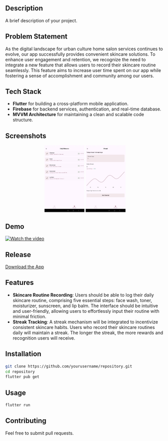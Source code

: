 ## Description
A brief description of your project.

## Problem Statement
As the digital landscape for urban culture home salon services continues to evolve, our app successfully provides convenient skincare solutions. To enhance user engagement and retention, we recognize the need to integrate a new feature that allows users to record their skincare routine seamlessly. This feature aims to increase user time spent on our app while fostering a sense of accomplishment and community among our users.

## Tech Stack
- **Flutter** for building a cross-platform mobile application.
- **Firebase** for backend services, authentication, and real-time database.
- **MVVM Architecture** for maintaining a clean and scalable code structure.

## Screenshots

<div align="center">
  <img src="https://github.com/Vipul-sh01/Urban-Cult/blob/main/2github.jpg" alt="Post Details 1" width="25%">
  <img src="https://github.com/Vipul-sh01/Urban-Cult/blob/main/3github.jpg" alt="Post Details 2" width="25%">
</div>

## Demo
[![Watch the video](https://via.placeholder.com/150)](https://drive.google.com/drive/u/1/folders/1zLuvaE19J4LBGDZRvHn-xMVr_M5OCEZ8)


## Release
[Download the App](https://drive.google.com/drive/u/1/folders/1XPXLHvP36Q6aVR8WTqyYt16awsZOfTxJ)


## Features
- **Skincare Routine Recording**: Users should be able to log their daily skincare routine, comprising five essential steps: face wash, toner, moisturizer, sunscreen, and lip balm. The interface should be intuitive and user-friendly, allowing users to effortlessly input their routine with minimal friction.
- **Streak Tracking**: A streak mechanism will be integrated to incentivize consistent skincare habits. Users who record their skincare routines daily will maintain a streak. The longer the streak, the more rewards and recognition users will receive.

## Installation
```sh
git clone https://github.com/yourusername/repository.git
cd repository
flutter pub get
```

## Usage
```sh
flutter run
```

## Contributing
Feel free to submit pull requests.

